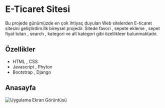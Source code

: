 # E-Ticaret Sitesi

Bu projede günümüzde en çok ihtiyaç duyulan Web sitelerden E-ticaret sitesini geliştirdim.İlk bireysel projedir. Sitede favori , sepete ekleme , sepet fiyat tutarı , search , kategori ve alt kategori gibi özellikleer bulunmaktadır.


## Özellikler

- HTML , CSS 
- Javascript , Phyton
- Bootstrap , Django


  
## Anasayfa

![Uygulama Ekran Görüntüsü](https://i.hizliresim.com/thbkf5y.png)
